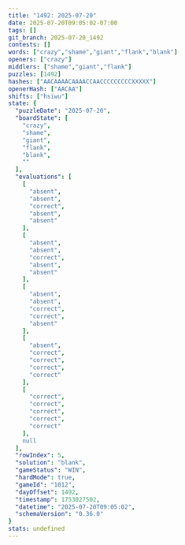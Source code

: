 ```yaml
---
title: "1492: 2025-07-20"
date: 2025-07-20T09:05:02-07:00
tags: []
git_branch: 2025-07-20_1492
contests: []
words: ["crazy","shame","giant","flank","blank"]
openers: ["crazy"]
middlers: ["shame","giant","flank"]
puzzles: [1492]
hashes: ["AACAAAACAAAACCAACCCCCCCCCXXXXX"]
openerHash: ["AACAA"]
shifts: ["hsiwu"]
state: {
  "puzzleDate": "2025-07-20",
  "boardState": [
    "crazy",
    "shame",
    "giant",
    "flank",
    "blank",
    ""
  ],
  "evaluations": [
    [
      "absent",
      "absent",
      "correct",
      "absent",
      "absent"
    ],
    [
      "absent",
      "absent",
      "correct",
      "absent",
      "absent"
    ],
    [
      "absent",
      "absent",
      "correct",
      "correct",
      "absent"
    ],
    [
      "absent",
      "correct",
      "correct",
      "correct",
      "correct"
    ],
    [
      "correct",
      "correct",
      "correct",
      "correct",
      "correct"
    ],
    null
  ],
  "rowIndex": 5,
  "solution": "blank",
  "gameStatus": "WIN",
  "hardMode": true,
  "gameId": "1012",
  "dayOffset": 1492,
  "timestamp": 1753027502,
  "datetime": "2025-07-20T09:05:02",
  "schemaVersion": "0.36.0"
}
stats: undefined
---
```

<!-- more -->

